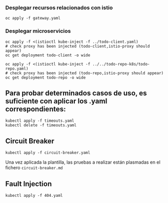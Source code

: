 ### Desplegar recursos relacionados con istio
```
oc apply -f gateway.yaml
```

### Desplegar microservicios
```
oc apply -f <(istioctl kube-inject -f ../todo-client.yaml)
# check proxy has been injected (todo-client,istio-proxy should appear)
oc get deployment todo-client -o wide

oc apply -f <(istioctl kube-inject -f ../../todo-repo-k8s/todo-repo.yaml)
# check proxy has been injected (todo-repo,istio-proxy should appear)
oc get deployment todo-repo -o wide
```

## Para probar determinados casos de uso, es suficiente con aplicar los .yaml correspondientes:
```
kubectl apply -f timeouts.yaml
kubectl delete -f timeouts.yaml
```

## Circuit Breaker

```kubectl apply -f circuit-breaker.yaml```

Una vez aplicada la plantilla, las pruebas a realizar están plasmadas en el fichero `circuit-breaker.md`


## Fault Injection

```kubectl apply -f 404.yaml```
